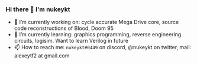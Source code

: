 ### Hi there 👋 I'm nukeykt

- 🔭 I’m currently working on: cycle accurate Mega Drive core, source code reconstructions of Blood, Doom 95
- 🌱 I’m currently learning: graphics programming, reverse engineering circuits, logisim. Want to learn Verilog in future
- 📫 How to reach me: `nukeykt#0449` on discord, @nukeykt on twitter, mail: alexeytf2 at gmail.com

<!--
**nukeykt/nukeykt** is a ✨ _special_ ✨ repository because its `README.md` (this file) appears on your GitHub profile.

Here are some ideas to get you started:

- 🔭 I’m currently working on ...
- 🌱 I’m currently learning ...
- 👯 I’m looking to collaborate on ...
- 🤔 I’m looking for help with ...
- 💬 Ask me about ...
- 📫 How to reach me: ...
- 😄 Pronouns: ...
- ⚡ Fun fact: ...
-->
